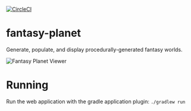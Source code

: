 [![CircleCI](https://circleci.com/gh/eliottgray/fantasy-planet/tree/main.svg?style=svg)](https://circleci.com/gh/eliottgray/fantasy-planet/tree/main)

# fantasy-planet
Generate, populate, and display procedurally-generated fantasy worlds.

![Fantasy Planet Viewer](/fantasy-globe.png?raw=true "Fantasy planet viewer.")



# Running
Run the web application with the gradle application plugin: `./gradlew run`
